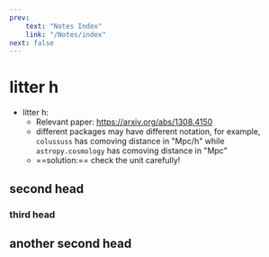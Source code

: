 ```yaml
---
prev: 
    text: "Notes Index"
    link: "/Notes/index"
next: false
---
```


# litter h

- litter h:
	- Relevant paper: https://arxiv.org/abs/1308.4150 
	- different packages may have different notation, for example, `colussuss` has comoving distance in "Mpc/h" while `astropy.cosmology` has comoving distance in "Mpc"
	- ==solution:== check the unit carefully! 

## second head 

### third head 

## another second head